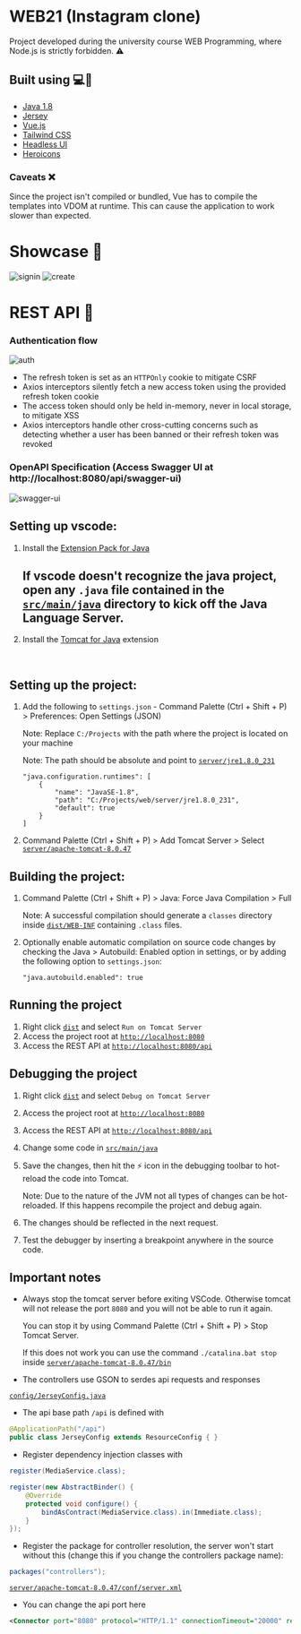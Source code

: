 # WEB21 (Instagram clone)
Project developed during the university course WEB Programming, where Node.js is strictly forbidden. ⚠️

## Built using 💻🚀
- [Java 1.8](https://www.java.com/en/download/manual.jsp)
- [Jersey](https://eclipse-ee4j.github.io/jersey/)
- [Vue.js](https://v3.vuejs.org/)
- [Tailwind CSS](https://tailwindcss.com/)
- [Headless UI](https://headlessui.dev/)
- [Heroicons](https://heroicons.com/)

### Caveats ❌
Since the project isn't compiled or bundled, Vue has to compile the templates into VDOM at runtime. This can cause the application to work slower than expected.

# Showcase 📸
![signin](https://i.ibb.co/6wk5kwx/localhost-8080-High-Resolution.png)
![create](https://i.ibb.co/XJND0Dm/localhost-8080-create-High-Resolution-1.png)

# REST API 📝

### Authentication flow
![auth](https://valor-software.com/assets/images/5e456e6a9522e72386a3d109_D-zJVfpIrJ-Ji17cz4XsxFhXbJ7M6u0l9t-0fnzVVEN_O9HqCLyb-kzVV9PD3VQepkw2G6MmVTIidM6kTZ_-qbQVrLppqWNrV0pue1FyXWgkgwdE1sjVb6ZFp8WM_hFEBmnwSc_5.png)

- The refresh token is set as an `HTTPOnly` cookie to mitigate CSRF
- Axios interceptors silently fetch a new access token using the provided refresh token cookie
- The access token should only be held in-memory, never in local storage, to mitigate XSS
- Axios interceptors handle other cross-cutting concerns such as detecting whether a user has been banned or their refresh token was revoked

### OpenAPI Specification (Access Swagger UI at http://localhost:8080/api/swagger-ui)
![swagger-ui](https://i.ibb.co/8YhTtxT/localhost-8080-swagger-ui-1.png)

## Setting up vscode:

1. Install the [Extension Pack for Java](https://marketplace.visualstudio.com/items?itemName=vscjava.vscode-java-pack)

    ## If vscode doesn't recognize the java project, open any `.java` file contained in the [`src/main/java`](/src/main/java) directory to kick off the Java Language Server.

2. Install the [Tomcat for Java](https://marketplace.visualstudio.com/items?itemName=adashen.vscode-tomcat) extension

</br>

## Setting up the project:

1. Add the following to `settings.json` - Command Palette (Ctrl + Shift + P) > Preferences: Open Settings (JSON)

    Note: Replace `C:/Projects` with the path where the project is located on your machine

    Note: The path should be absolute and point to [`server/jre1.8.0_231`](server/jre1.8.0_231)

    ```	
    "java.configuration.runtimes": [
        {
            "name": "JavaSE-1.8",
            "path": "C:/Projects/web/server/jre1.8.0_231",
            "default": true
        }
    ]
    ```

2. Command Palette (Ctrl + Shift + P) > Add Tomcat Server > Select [`server/apache-tomcat-8.0.47`](server/apache-tomcat-8.0.47)
    
## Building the project:

1. Command Palette (Ctrl + Shift + P) > Java: Force Java Compilation > Full

    Note: A successful compilation should generate a `classes` directory inside [`dist/WEB-INF`](/dist/WEB-INF/)
    containing `.class` files.

2. Optionally enable automatic compilation on source code changes by checking the Java > Autobuild: Enabled option in settings, or by adding the following option to `settings.json`:

    ```"java.autobuild.enabled": true```

## Running the project

1. Right click [`dist`](/dist) and select `Run on Tomcat Server`
2. Access the project root at [`http://localhost:8080`](http://localhost:8080)
3. Access the REST API at [`http://localhost:8080/api`](http://localhost:8080/api)

## Debugging the project

1. Right click [`dist`](/dist) and select `Debug on Tomcat Server`
2. Access the project root at [`http://localhost:8080`](http://localhost:8080)
3. Access the REST API at [`http://localhost:8080/api`](http://localhost:8080/api)
4. Change some code in [`src/main/java`](/src/main/java)
5. Save the changes, then hit the ⚡ icon in the debugging toolbar to hot-reload the code into Tomcat.

    Note: Due to the nature of the JVM not all types of changes can be hot-reloaded.
    If this happens recompile the project and debug again.
6. The changes should be reflected in the next request.
7. Test the debugger by inserting a breakpoint anywhere in the source code.


## Important notes

- Always stop the tomcat server before exiting VSCode. Otherwise tomcat will not release the port `8080` and you will not be able to run it again.

  You can stop it by using Command Palette (Ctrl + Shift + P) > Stop Tomcat Server.

  If this does not work you can use the command `./catalina.bat stop` inside [`server/apache-tomcat-8.0.47/bin`](/server/apache-tomcat-8.0.47/bin)

- The controllers use GSON to serdes api requests and responses

[`config/JerseyConfig.java`](/src/main/java/config/JerseyConfig.java)
- The api base path `/api` is defined with 
```java
@ApplicationPath("/api")
public class JerseyConfig extends ResourceConfig { }
```

- Register dependency injection classes with
```java
register(MediaService.class);

register(new AbstractBinder() {
    @Override
    protected void configure() {
        bindAsContract(MediaService.class).in(Immediate.class);
    }
});
```

- Register the package for controller resolution, the server won't start without this (change this if you change the controllers package name):

```java
packages("controllers");
```


[`server/apache-tomcat-8.0.47/conf/server.xml`](/server/apache-tomcat-8.0.47/conf/server.xml)
- You can change the api port here
```xml
<Connector port="8080" protocol="HTTP/1.1" connectionTimeout="20000" redirectPort="8443" />
```


